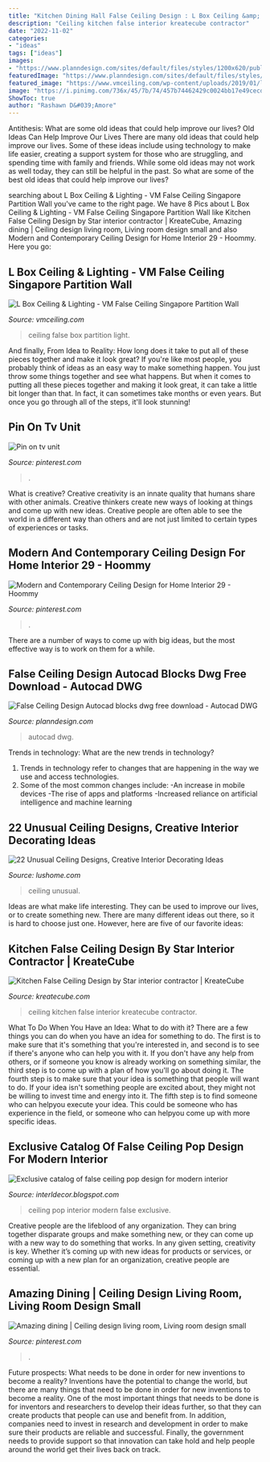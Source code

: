 ```yaml
---
title: "Kitchen Dining Hall False Ceiling Design : L Box Ceiling &amp; Lighting"
description: "Ceiling kitchen false interior kreatecube contractor"
date: "2022-11-02"
categories:
- "ideas"
tags: ["ideas"]
images:
- "https://www.planndesign.com/sites/default/files/styles/1200x620/public/2019/09/false-ceiling-design-autocad-blocks-dwg-free-download.jpg?itok=46mPj9yN"
featuredImage: "https://www.planndesign.com/sites/default/files/styles/1200x620/public/2019/09/false-ceiling-design-autocad-blocks-dwg-free-download.jpg?itok=46mPj9yN"
featured_image: "https://www.vmceiling.com/wp-content/uploads/2019/01/l-box-light-vm-false-ceiling-partition-wall-singapore_wm.jpeg"
image: "https://i.pinimg.com/736x/45/7b/74/457b74462429c0024bb17e49cecd10fc.jpg"
ShowToc: true
author: "Rashawn D&#039;Amore"
---
```



Antithesis: What are some old ideas that could help improve our lives?
Old Ideas Can Help Improve Our Lives
There are many old ideas that could help improve our lives. Some of these ideas include using technology to make life easier, creating a support system for those who are struggling, and spending time with family and friends. While some old ideas may not work as well today, they can still be helpful in the past. So what are some of the best old ideas that could help improve our lives?

	

		
searching about L Box Ceiling &amp; Lighting - VM False Ceiling Singapore Partition Wall you've came to the right page. We have 8 Pics about L Box Ceiling &amp; Lighting - VM False Ceiling Singapore Partition Wall like Kitchen False Ceiling Design by Star interior contractor | KreateCube, Amazing dining | Ceiling design living room, Living room design small and also Modern and Contemporary Ceiling Design for Home Interior 29 - Hoommy. Here you go:
		
    
## L Box Ceiling &amp; Lighting - VM False Ceiling Singapore Partition Wall

<img loading=lazy src="https://www.vmceiling.com/wp-content/uploads/2019/01/l-box-light-vm-false-ceiling-partition-wall-singapore_wm.jpeg" onerror="this.onerror=null;this.src='https://tse1.mm.bing.net/th?id=OIP.jOAKJGyng9r25phxLLN-fQHaEK&amp;pid=15.1';" alt="L Box Ceiling &amp; Lighting - VM False Ceiling Singapore Partition Wall">

_Source: vmceiling.com_

>ceiling false box partition light. 

	

And finally, From Idea to Reality: How long does it take to put all of these pieces together and make it look great?
If you're like most people, you probably think of ideas as an easy way to make something happen. You just throw some things together and see what happens. But when it comes to putting all these pieces together and making it look great, it can take a little bit longer than that. In fact, it can sometimes take months or even years. But once you go through all of the steps, it'll look stunning!

    
## Pin On Tv Unit

<img loading=lazy src="https://i.pinimg.com/736x/53/34/3a/53343a513a3d0501add979275b73f639.jpg" onerror="this.onerror=null;this.src='https://tse1.mm.bing.net/th?id=OIP._gC1ezPSrKYhnxMEs76RAgHaJ4&amp;pid=15.1';" alt="Pin on tv unit">

_Source: pinterest.com_

>. 

	

What is creative?
Creative creativity is an innate quality that humans share with other animals. Creative thinkers create new ways of looking at things and come up with new ideas. Creative people are often able to see the world in a different way than others and are not just limited to certain types of experiences or tasks.

    
## Modern And Contemporary Ceiling Design For Home Interior 29 - Hoommy

<img loading=lazy src="https://i.pinimg.com/736x/45/7b/74/457b74462429c0024bb17e49cecd10fc.jpg" onerror="this.onerror=null;this.src='https://tse2.mm.bing.net/th?id=OIP.2E4cnW5SMFfDPTf02ynqJgHaKX&amp;pid=15.1';" alt="Modern and Contemporary Ceiling Design for Home Interior 29 - Hoommy">

_Source: pinterest.com_

>. 

	

There are a number of ways to come up with big ideas, but the most effective way is to work on them for a while.

    
## False Ceiling Design Autocad Blocks Dwg Free Download - Autocad DWG

<img loading=lazy src="https://www.planndesign.com/sites/default/files/styles/1200x620/public/2019/09/false-ceiling-design-autocad-blocks-dwg-free-download.jpg?itok=46mPj9yN" onerror="this.onerror=null;this.src='https://tse3.mm.bing.net/th?id=OIP.GkHo0mNZPonvKvD7pA-gRgHaD0&amp;pid=15.1';" alt="False Ceiling Design Autocad blocks dwg free download - Autocad DWG">

_Source: planndesign.com_

>autocad dwg. 

	

Trends in technology: What are the new trends in technology?
1. Trends in technology refer to changes that are happening in the way we use and access technologies. 
2. Some of the most common changes include: 
-An increase in mobile devices 
-The rise of apps and platforms 
-Increased reliance on artificial intelligence and machine learning 

    
## 22 Unusual Ceiling Designs, Creative Interior Decorating Ideas

<img loading=lazy src="https://www.lushome.com/wp-content/uploads/2015/03/modern-ideas-unusual-ceiling-designs-15.jpg" onerror="this.onerror=null;this.src='https://tse3.mm.bing.net/th?id=OIP.emI4uWji5i4bUTekBPex2gHaI5&amp;pid=15.1';" alt="22 Unusual Ceiling Designs, Creative Interior Decorating Ideas">

_Source: lushome.com_

>ceiling unusual. 

	

Ideas are what make life interesting. They can be used to improve our lives, or to create something new. There are many different ideas out there, so it is hard to choose just one. However, here are five of our favorite ideas: 

    
## Kitchen False Ceiling Design By Star Interior Contractor | KreateCube

<img loading=lazy src="https://kreatecube.com/usefull/vendor/15615/gallery/5166.jpg" onerror="this.onerror=null;this.src='https://tse1.mm.bing.net/th?id=OIP.eCUGVOjBLnAReKRC8e6gyQHaGK&amp;pid=15.1';" alt="Kitchen False Ceiling Design by Star interior contractor | KreateCube">

_Source: kreatecube.com_

>ceiling kitchen false interior kreatecube contractor. 

	

What To Do When You Have an Idea: What to do with it?
There are a few things you can do when you have an idea for something to do. The first is to make sure that it's something that you're interested in, and second is to see if there's anyone who can help you with it. If you don't have any help from others, or if someone you know is already working on something similar, the third step is to come up with a plan of how you'll go about doing it. The fourth step is to make sure that your idea is something that people will want to do. If your idea isn't something people are excited about, they might not be willing to invest time and energy into it. The fifth step is to find someone who can helpyou execute your idea. This could be someone who has experience in the field, or someone who can helpyou come up with more specific ideas.

    
## Exclusive Catalog Of False Ceiling Pop Design For Modern Interior

<img loading=lazy src="https://3.bp.blogspot.com/-x329JovGQz0/U7MwEoB2plI/AAAAAAAATrc/jod94PkLQ8M/w1200-h630-p-k-no-nu/pop-design-false-ceiling-modern-interior.jpg" onerror="this.onerror=null;this.src='https://tse1.mm.bing.net/th?id=OIP.fcxXCvt76xU99MMCrMyidgHaD4&amp;pid=15.1';" alt="Exclusive catalog of false ceiling pop design for modern interior">

_Source: interldecor.blogspot.com_

>ceiling pop interior modern false exclusive. 

	

Creative people are the lifeblood of any organization. They can bring together disparate groups and make something new, or they can come up with a new way to do something that works. In any given setting, creativity is key. Whether it’s coming up with new ideas for products or services, or coming up with a new plan for an organization, creative people are essential.

    
## Amazing Dining | Ceiling Design Living Room, Living Room Design Small

<img loading=lazy src="https://i.pinimg.com/736x/a8/6f/42/a86f428f0a7534222f33cad388dae0dd.jpg" onerror="this.onerror=null;this.src='https://tse3.mm.bing.net/th?id=OIP.mkGc4ymQ0z1ZnySm8FudlAHaKE&amp;pid=15.1';" alt="Amazing dining | Ceiling design living room, Living room design small">

_Source: pinterest.com_

>. 

	

Future prospects: What needs to be done in order for new inventions to become a reality?
Inventions have the potential to change the world, but there are many things that need to be done in order for new inventions to become a reality. One of the most important things that needs to be done is for inventors and researchers to develop their ideas further, so that they can create products that people can use and benefit from. In addition, companies need to invest in research and development in order to make sure their products are reliable and successful. Finally, the government needs to provide support so that innovation can take hold and help people around the world get their lives back on track.

